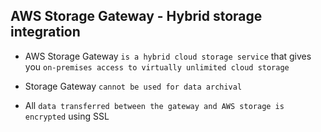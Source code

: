 ## AWS Storage Gateway - Hybrid storage integration

- AWS Storage Gateway `is a hybrid cloud storage service` that gives you `on-premises access to virtually unlimited cloud storage`

- Storage Gateway `cannot be used for data archival`

- All `data transferred between the gateway and AWS storage is encrypted` using SSL
